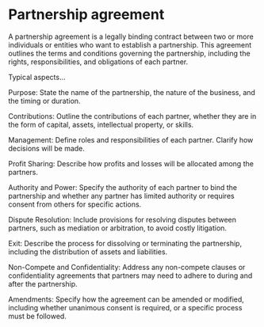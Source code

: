 # Partnership agreement

A partnership agreement is a legally binding contract between two or more individuals or entities who want to establish a partnership. This agreement outlines the terms and conditions governing the partnership, including the rights, responsibilities, and obligations of each partner.

Typical aspects…

Purpose: State the name of the partnership, the nature of the business, and the timing or duration.

Contributions: Outline the contributions of each partner, whether they are in the form of capital, assets, intellectual property, or skills.

Management: Define roles and responsibilities of each partner. Clarify how decisions will be made.

Profit Sharing: Describe how profits and losses will be allocated among the partners.

Authority and Power: Specify the authority of each partner to bind the partnership and whether any partner has limited authority or requires consent from others for specific actions.

Dispute Resolution: Include provisions for resolving disputes between partners, such as mediation or arbitration, to avoid costly litigation.

Exit: Describe the process for dissolving or terminating the partnership, including the distribution of assets and liabilities.

Non-Compete and Confidentiality: Address any non-compete clauses or confidentiality agreements that partners may need to adhere to during and after the partnership.

Amendments: Specify how the agreement can be amended or modified, including whether unanimous consent is required, or a specific process must be followed.
